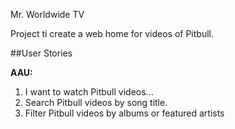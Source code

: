 Mr. Worldwide TV

Project ti create a web home for videos of Pitbull.

##User Stories

**AAU:**

1. I want to watch Pitbull videos...
2. Search Pitbull videos by song title.
3. Filter Pitbull videos by albums or featured artists
